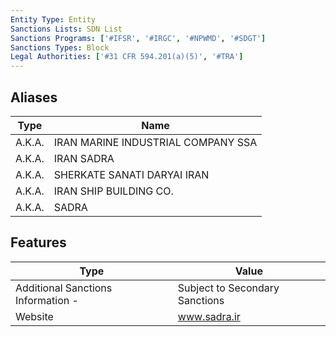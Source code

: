 ```yaml
---
Entity Type: Entity
Sanctions Lists: SDN List
Sanctions Programs: ['#IFSR', '#IRGC', '#NPWMD', '#SDGT']
Sanctions Types: Block
Legal Authorities: ['#31 CFR 594.201(a)(5)', '#TRA']
---
```


## Aliases
| Type  | Name      | 
|-------|-----------|
| A.K.A. | IRAN MARINE INDUSTRIAL COMPANY SSA |
| A.K.A. | IRAN SADRA |
| A.K.A. | SHERKATE SANATI DARYAI IRAN |
| A.K.A. | IRAN SHIP BUILDING CO. |
| A.K.A. | SADRA |

## Features
| Type  | Value      |
|-------|------------|
| Additional Sanctions Information - | Subject to Secondary Sanctions |
| Website | www.sadra.ir |
